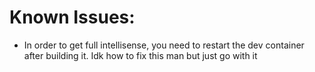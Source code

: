 # Known Issues:

- In order to get full intellisense, you need to restart the dev container after building it. Idk how to fix this man but just go with it